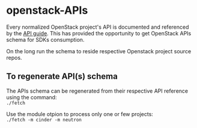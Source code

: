 # openstack-APIs

Every normalized OpenStack project's API is documented and referenced by the [API guide](https://developer.openstack.org/api-guide/quick-start/index.html). This has provided the opportunity to get OpenStack APIs schema for SDKs consumption.

On the long run the schema to reside respective Openstack project source repos.

## To regenerate API(s) schema
The APIs schema can be regenerated from their respective API reference using the command:  
`./fetch`

Use the module otpion to process only one or few projects:    
`./fetch -m cinder -m neutron`
